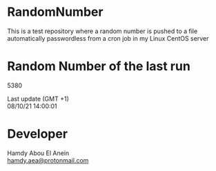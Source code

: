 # RandomNumber    
This is a test repository where a random number is pushed to a file automatically passwordless from a cron job in my Linux CentOS server    
# Random Number of the last run   
5380
      
Last update (GMT +1)    
08/10/21 14:00:01
# Developer    
Hamdy Abou El Anein   
hamdy.aea@protonmail.com
